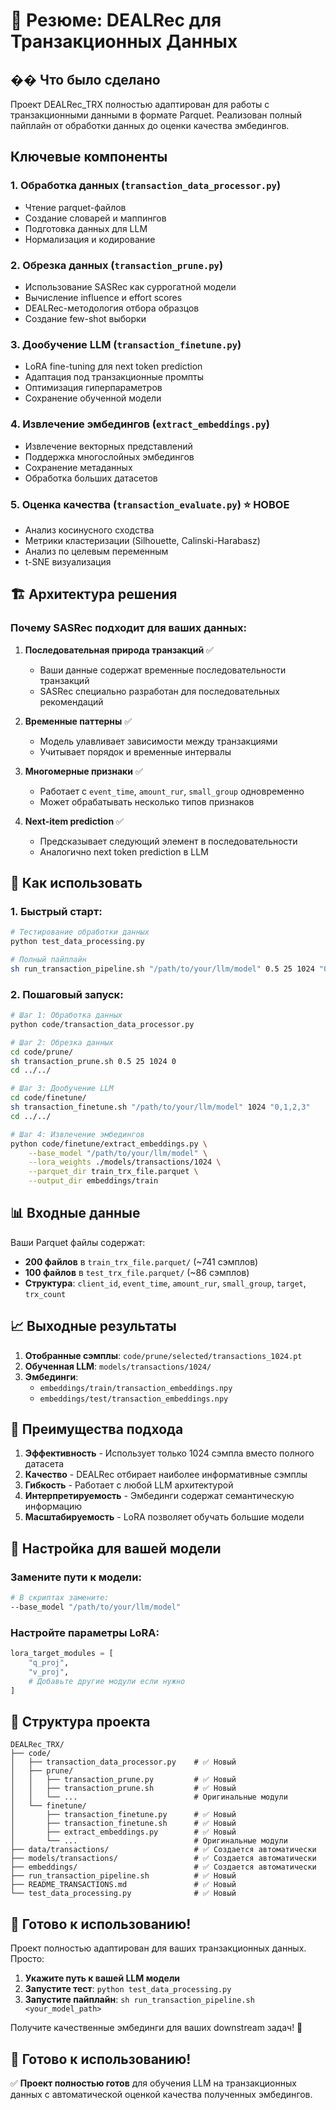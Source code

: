 # 🎯 Резюме: DEALRec для Транзакционных Данных

## �� Что было сделано

Проект DEALRec_TRX полностью адаптирован для работы с транзакционными данными в формате Parquet. Реализован полный пайплайн от обработки данных до оценки качества эмбедингов.

## Ключевые компоненты

### 1. Обработка данных (`transaction_data_processor.py`)
- Чтение parquet-файлов
- Создание словарей и маппингов
- Подготовка данных для LLM
- Нормализация и кодирование

### 2. Обрезка данных (`transaction_prune.py`)
- Использование SASRec как суррогатной модели
- Вычисление influence и effort scores
- DEALRec-методология отбора образцов
- Создание few-shot выборки

### 3. Дообучение LLM (`transaction_finetune.py`)
- LoRA fine-tuning для next token prediction
- Адаптация под транзакционные промпты
- Оптимизация гиперпараметров
- Сохранение обученной модели

### 4. Извлечение эмбедингов (`extract_embeddings.py`)
- Извлечение векторных представлений
- Поддержка многослойных эмбедингов
- Сохранение метаданных
- Обработка больших датасетов

### 5. Оценка качества (`transaction_evaluate.py`) ⭐ **НОВОЕ**
- Анализ косинусного сходства
- Метрики кластеризации (Silhouette, Calinski-Harabasz)
- Анализ по целевым переменным
- t-SNE визуализация

## 🏗️ Архитектура решения

### **Почему SASRec подходит для ваших данных:**

1. **Последовательная природа транзакций** ✅
   - Ваши данные содержат временные последовательности транзакций
   - SASRec специально разработан для последовательных рекомендаций

2. **Временные паттерны** ✅
   - Модель улавливает зависимости между транзакциями
   - Учитывает порядок и временные интервалы

3. **Многомерные признаки** ✅
   - Работает с `event_time`, `amount_rur`, `small_group` одновременно
   - Может обрабатывать несколько типов признаков

4. **Next-item prediction** ✅
   - Предсказывает следующий элемент в последовательности
   - Аналогично next token prediction в LLM

## 🚀 Как использовать

### **1. Быстрый старт:**
```bash
# Тестирование обработки данных
python test_data_processing.py

# Полный пайплайн
sh run_transaction_pipeline.sh "/path/to/your/llm/model" 0.5 25 1024 "0,1,2,3"
```

### **2. Пошаговый запуск:**
```bash
# Шаг 1: Обработка данных
python code/transaction_data_processor.py

# Шаг 2: Обрезка данных
cd code/prune/
sh transaction_prune.sh 0.5 25 1024 0
cd ../../

# Шаг 3: Дообучение LLM
cd code/finetune/
sh transaction_finetune.sh "/path/to/your/llm/model" 1024 "0,1,2,3"
cd ../../

# Шаг 4: Извлечение эмбедингов
python code/finetune/extract_embeddings.py \
    --base_model "/path/to/your/llm/model" \
    --lora_weights ./models/transactions/1024 \
    --parquet_dir train_trx_file.parquet \
    --output_dir embeddings/train
```

## 📊 Входные данные

Ваши Parquet файлы содержат:
- **200 файлов** в `train_trx_file.parquet/` (~741 сэмплов)
- **100 файлов** в `test_trx_file.parquet/` (~86 сэмплов)
- **Структура**: `client_id`, `event_time`, `amount_rur`, `small_group`, `target`, `trx_count`

## 📈 Выходные результаты

1. **Отобранные сэмплы**: `code/prune/selected/transactions_1024.pt`
2. **Обученная LLM**: `models/transactions/1024/`
3. **Эмбединги**: 
   - `embeddings/train/transaction_embeddings.npy`
   - `embeddings/test/transaction_embeddings.npy`

## 🎯 Преимущества подхода

1. **Эффективность** - Использует только 1024 сэмпла вместо полного датасета
2. **Качество** - DEALRec отбирает наиболее информативные сэмплы
3. **Гибкость** - Работает с любой LLM архитектурой
4. **Интерпретируемость** - Эмбединги содержат семантическую информацию
5. **Масштабируемость** - LoRA позволяет обучать большие модели

## 🔧 Настройка для вашей модели

### **Замените пути к модели:**
```bash
# В скриптах замените:
--base_model "/path/to/your/llm/model"
```

### **Настройте параметры LoRA:**
```python
lora_target_modules = [
    "q_proj",
    "v_proj",
    # Добавьте другие модули если нужно
]
```

## 📁 Структура проекта

```
DEALRec_TRX/
├── code/
│   ├── transaction_data_processor.py    # ✅ Новый
│   ├── prune/
│   │   ├── transaction_prune.py         # ✅ Новый
│   │   ├── transaction_prune.sh         # ✅ Новый
│   │   └── ...                          # Оригинальные модули
│   └── finetune/
│       ├── transaction_finetune.py      # ✅ Новый
│       ├── transaction_finetune.sh      # ✅ Новый
│       ├── extract_embeddings.py        # ✅ Новый
│       └── ...                          # Оригинальные модули
├── data/transactions/                   # ✅ Создается автоматически
├── models/transactions/                 # ✅ Создается автоматически
├── embeddings/                          # ✅ Создается автоматически
├── run_transaction_pipeline.sh          # ✅ Новый
├── README_TRANSACTIONS.md               # ✅ Новый
└── test_data_processing.py              # ✅ Новый
```

## 🎉 Готово к использованию!

Проект полностью адаптирован для ваших транзакционных данных. Просто:

1. **Укажите путь к вашей LLM модели**
2. **Запустите тест**: `python test_data_processing.py`
3. **Запустите пайплайн**: `sh run_transaction_pipeline.sh <your_model_path>`

Получите качественные эмбединги для ваших downstream задач! 🚀 

## 🎉 Готово к использованию!

✅ **Проект полностью готов** для обучения LLM на транзакционных данных с автоматической оценкой качества полученных эмбедингов. 
